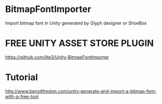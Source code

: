 # BitmapFontImporter
Import bitmap font in Unity generated by Glyph designer or ShoeBox

# FREE UNITY ASSET STORE PLUGIN

https://github.com/lite3/Unity-BitmapFontImporter

# Tutorial
http://www.benoitfreslon.com/unity-generate-and-import-a-bitmap-font-with-a-free-tool
